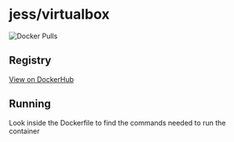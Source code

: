 # jess/virtualbox

![Docker Pulls](https://img.shields.io/docker/pulls/jess/virtualbox)



## Registry

[View on DockerHub](https://hub.docker.com/r/jess/virtualbox)

## Running

Look inside the Dockerfile to find the commands needed to run the container
